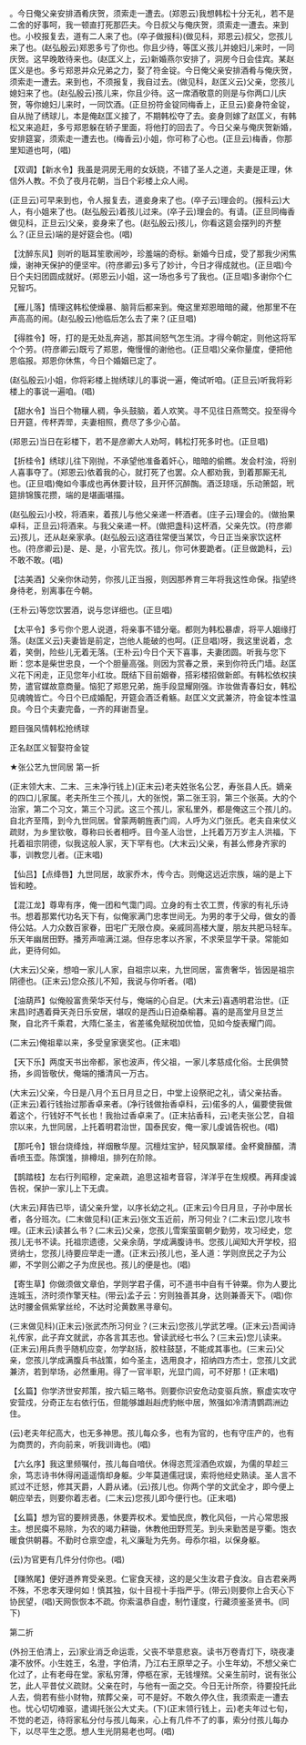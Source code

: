 <!-- { "loadSidebar": true } -->
。今日俺父亲安排酒肴庆贺，须索走一遭去。(郑恩云)我想韩松十分无礼，若不是二舍的好事呵，我一顿直打死那匹夫。今日叔父与俺庆贺，须索走一遭去。来到也。小校报复去，道有二人来了也。(卒子做报科)(做见科，郑恩云)叔父，您孩儿来了也。(赵弘殷云)郑恩多亏了你也。你且少待，等匡义孩儿并媳妇儿来时，一同庆贺。这早晚敢待来也。(赵匡义上，云)新婚燕尔安排了，洞房今日会佳宾。某赵匡义是也。多亏郑恩并众兄弟之力，娶了符金锭。今日俺父亲安排酒肴与俺庆贺，须索走一遭去。来到也，不须报复，我自过去。(做见科，赵匡义云)父亲，您孩儿媳妇来了也。(赵弘殷云)孩儿来，你且少待。这一席酒敬意的则是与你两口儿庆贺，等你媳妇儿来时，一同饮酒。(正旦扮符金锭同梅香上，正旦云)妾身符金锭，自从抛了绣球儿，本是俺赵匡义接了，不期韩松夺了去。妾身则嫁了赵匡义，有韩松又来追赶，多亏郑恩躲在轿子里面，将他打的回去了。今日父亲与俺庆贺新婚，安排筵宴，须索走一遭去也。(梅香云)小姐，你可称了心也。(正旦云)梅香，你那里知道也呵，(唱)

【双调】【新水令】我虽是洞房无用的女妖娆，不错了圣人之道，夫妻是正理，休信外人教。不负了夜月花朝，当日个彩楼上众人闹。

(正旦云)可早来到也，令人报复去，道妾身来了也。(卒子云)理会的。(报科云)大人，有小姐来了也。(赵弘殷云)着孩儿过来。(卒子云)理会的。有请。(正旦同梅香做见科，正旦云)父亲，妾身来了也。(赵弘殷云)孩儿，你看这筵会摆列的齐整么？(正旦云)端的是好筵会也。(唱)

【沈醉东风】则听的聒耳笙歌闹吵，珍羞端的奇标。新婚今日成，受了那我少闲焦燥，谢神天保护的便坚牢。(符彦卿云)多亏了妙计，今日才得成就也。(正旦唱)今日个夫妇团圆成就好。(郑恩云)小姐，这一场也多亏了我也。(正旦唱)多谢你个仁兄智巧。

【雁儿落】情理这韩松使燥暴、脑背后都来到。俺这里郑恩暗暗的藏，他那里不在声高高的闹。(赵弘殷云)他临后怎么去了来？(正旦唱)

【得胜令】呀，打的是无处乱奔逃，那其间怒气怎生消。才得今朝定，则他这将军个个劳。(符彦卿云)既亏了郑恩，俺慢慢的谢他也。(正旦唱)父亲你量度，便把他恩临报。郑恩你休焦，今日个婚姻已定了。

(赵弘殷云)小姐，你将彩楼上抛绣球儿的事说一遍，俺试听咱。(正旦云)听我将彩楼上的事说一遍咱。(唱)

【甜水令】当日个物穰人稠，争头鼓脑，着人欢笑。寻不见往日燕莺交。投至得今日开筵，传杯弄斝，夫妻相照，费尽了多少心苗。

(郑恩云)当日在彩楼下，若不是彦卿大人劝呵，韩松打死多时也。(正旦唱)

【折桂令】绣球儿往下刚抛，不承望他准备着奸心，暗暗的偷瞧。发会村浊，将别人喜事夺了。(郑恩云)依着我的心，就打死了也罢。众人都劝我，到着那厮无礼也。(正旦唱)俺如今事成也再休要计较，且开怀沉醉醄。酒泛琼瑶，乐动箫韶，玳筵排锦簇花攒，端的是堪画堪描。

(赵弘殷云)小校，将酒来，着孩儿与他父亲递一杯酒者。(庄子云)理会的。(做抬果卓科，正旦云)将酒来。与我父亲递一杯。(做把盏科)这杯酒，父亲先饮。(符彦卿云)孩儿，还从赵亲家承。(赵弘殷云)这酒往常便当某饮，今日正当亲家饮这杯也。(符彦卿云)是、是、是，小官先饮。孩儿，你可休要跪者。(正旦做跪科，云)不敢不敢。(唱)

【沽美酒】父亲你休动劳，你孩儿正当报，则因那养育三年将我这性命保。指望终身待老，别离事在今朝。

(王朴云)等您饮罢酒，说与您详细也。(正旦唱)

【太平令】多亏你个恩人说道，将亲事不错分毫。都则为韩松暴虐，将平人姻缘打落。(赵匡义云)夫妻皆是前定，岂他人能破的也呵。(正旦唱)呀，我这里说着，念着，笑倒，险些儿无着无落。(王朴云)今日个天下喜事，夫妻团圆。听我与您下断：您本是柴世忠良，一个个胆量高强。则因为赏春之景，来到你符氏门墙。赵匡义花下闲走，正见您年小红妆。既结下目前姻眷，搭彩楼招做新郎。有韩松依权挟势，遣官媒故意商量。恼犯了郑恩兄弟，施手段显耀刚强。诈妆做青春妇女，韩松见魂魄皆亡。今日个已成婚配，开筵会酒泛肴觞。赵匡义文武兼济，符金锭本性温良。今日个夫妻完备，一齐的拜谢吾皇。

题目强风情韩松抢绣球

正名赵匡义智娶符金锭
　




★张公艺九世同居
第一折

(正末领大末、二末、三未净行钱上)(正末云)老夫姓张名公艺，寿张县人氏。嫡亲的四口儿家属。老夫所生三个孩儿，大的张悦，第二张王羽，第三个张英。大的个治家，第二个习文，第三个习武。这三个孩儿，家私里外，都是俺这三个孩儿的。自北齐至隋，到今九世同居。曾蒙两朝旌表门闾，人呼为义门张氏。老夫自来仗义疏财，为乡里钦敬，尊称曰长者相呼。目今圣人治世，上托着万万岁主人洪福，下托着祖宗阴德，似我这般人家，天下罕有也。(大末云)父亲，有甚么修身齐家的事，训教您儿者。(正末唱)

【仙吕】【点绛唇】九世同居，故家乔木，传今古。则俺这远近宗族，端的是上下皆和睦。

【混江龙】尊卑有序，俺一团和气霭门闾。立身的有士农工贾，传家的有礼乐诗书。想着那累代功名天下有，似俺家满门忠孝世间无。为男的孝于父母，做女的善侍公姑。人力众数百家眷，田宅广无限仓庾。亲戚同高楼大厦，朋友共肥马轻车。乐天年幽居田野。播芳声喧满江湖。但存忠孝以齐家，不求荣显学干录。常能如此，更待何如。

(大末云)父亲，想咱一家儿人家，自祖宗以来，九世同居，富贵奢华，皆因是祖宗阴德也。(正末云)您众孩儿不知，我说与你听者。(唱)

【油葫芦】似俺般富贵荣华天付与，俺端的心自足。(大末云)喜遇明君治世。(正末昌)时遇着舜天尧日乐安居，堪叹的是西山日迫桑榆暮。喜的是高堂月旦芝兰聚，自北齐千乘君，大隋仁圣主，省差徭免赋税加优恤，见如今旋表耀门闾。

(二末云)俺祖辈以来，多受皇家褒奖也。(正末唱)

【天下乐】两度天书出帝都，家也波声，传父祖，一家儿孝慈成化俗。士民俱赞扬，乡闾皆敬伏，俺端的播清风一万古。

(大末云)父亲，今日是八月个五日月旦之日，中堂上设祭祀之礼，请父亲拈香。(正末云)着行钱抬过那香卓来者。(净行钱做抬香卓科，云)偌多的人，偏要使我做着这个，行钱好不气长也！我抬过香卓来了。(正末拈香科，云)老夫张公艺，自祖宗以来，九世同居，上托着明君治世，国泰民安，俺一家儿虔诚告祝也。(唱)

【那吒令】银台烧绛烛，祥烟散华屋。沉檀炷宝护，轻风飘翠缕。金杯奠醁醑，清香喷玉壶。陈馔馐，排樽俎，排列在阶除。

【鹊踏枝】左右行列昭穆，定亲疏，追思这祖考音容，洋洋乎在生规模。再拜虔诚告祝，保护一家儿上下无虞。

(大末云)拜告已毕，请父亲升堂，以序长幼之礼。(正末云)今日月旦，子孙中居长者，各分班次。(二末做见科)(正末云)张文玉近前，所习何业？(二末云)您儿攻书哩。(正末云)读甚么书？(二末云)父亲，您孩儿雪案萤窗朝夕勤劳，攻习经史，您孩儿无书不读。托祖宗遗德，父亲余荫，学成满腹诗书。您孩儿闻知大开学校，招贤纳士，您孩儿待要应举走一遭。(正末云)孩儿也，圣人道：学则庶民之子为公卿，不学则公卿之子为庶民也。孩儿的便是也。(唱)

【寄生草】你做须做文章伯，学则学君子儒，可不道书中自有千钟粟。你为人要比连城玉，济时须作擎天柱。(带云)孟子云：穷则独善其身，达则兼善天下。(唱)你达时腰金佩紫掌丝纶，不达时沦黄数黑寻章句。

(三末做见科)(正末云)张武杰所习何业？(三末云)您孩儿学武艺哩。(正末云)吾闻诗礼传家，此子弃文就武，亦各言其志也。曾读武经七书么？(三末云)您儿读来。(正末云)用兵贵乎随机应变，勿学赵括，胶柱鼓瑟，不能成其事也。(三末云)父亲，您孩儿学成满腹兵书战策，如今圣主，选用良才，招纳四方杰士，您孩儿文武兼济，若到举场，必然重用。得了一官半职，光显门闾，可不好那！(正末唱)

【幺篇】你学济世安邦策，按六韬三略书。则要你识安危动变驱兵旅，察虚实攻守安营戍，分奇正左右依行伍，但能够雄赳赳虎豹帐中居，煞强如冷清清鹦鹉洲边住。

(云)老夫年纪高大，也无多神思。孩儿每众多，也有为官的，也有守庄产的，也有为商贾的，齐向前来，听我训诲也。(唱)

【六幺序】我这里频嘱付，孩儿每自喑伏。休得恣荒淫酒色欢娱，为儒的早趁三余，笃志诗书休得闲遥遥惰却身躯。少年莫道儒冠误，索将他经史熟读。圣人言不贰过不迁怒，修其天爵，人爵从诸。(云)孩儿也。你两个学的文武全才，即今便上朝应举去，则要你着志者。(二末云)您孩儿即今便行也。(正末唱)

【幺篇】想为官的要辨贤愚，休要弄权术。爱恤民庶，教化风俗，一片心常思报主。想民瘼不易除，为农的竭力耕锄，休教他田野荒芜。到头来勤苦是亨衢。饱衣暖食供朝暮。不勤时仓禀空虚，礼义廉耻为先务。毋忝尔祖，以保身躯。

(云)为官更有几件分付你也。(唱)

【赚煞尾】便好道养育受亲恩。仁宦食天禄，这的是父生汝君子食汝。自古君亲两不殊，不忠孝天理何如！慎其独，似十目视十手指严乎。(带云)则要你上合天心下协民望，(唱)天网恢恢本不疏。你索温恭自虚，制竹谨度，行藏须鉴圣贤书。(同下)


第二折

(外扮王伯清上，云)家业消乏命运乖，父丧不举意悲哀。读书万卷青灯下，晓夜凄凄不放怀。小生姓王，名澄，字伯清，乃江右王原举之子。小生年幼，不想父亲亡化过了，止有老母在堂。家私穷薄，停柩在家，无钱埋殡。父亲生前时，说有张公艺，此人平昔仗义疏财。父亲在时，与他有一面之交。今日无计所奈，待要投托此人去，倘若有些小财物，殡葬父亲，可不是好。不敢久停久住，我须索走一遭去也。忧心切切难驱，遣谒托张公大丈夫。(下)(正末领行钱上，云)老夫年过七旬，不觉的老迈，待将家私分付与孩儿每来，心上有几件不了的事，索分付孩儿每办下，以尽平生之愿。想人生光阴易老也呵。(唱)


